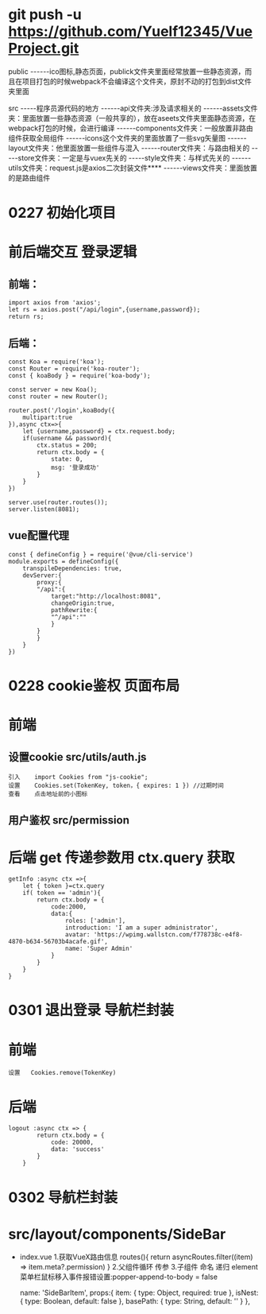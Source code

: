 #     git push -u  https://github.com/Yuelf12345/VueProject.git
public
     ------ico图标,静态页面，publick文件夹里面经常放置一些静态资源，而且在项目打包的时候webpack不会编译这个文件夹，原封不动的打包到dist文件夹里面

src
    -----程序员源代码的地方
    ------api文件夹:涉及请求相关的
    ------assets文件夹：里面放置一些静态资源（一般共享的），放在aseets文件夹里面静态资源，在webpack打包的时候，会进行编译
    ------components文件夹：一般放置非路由组件获取全局组件
    ------icons这个文件夹的里面放置了一些svg矢量图
    ------layout文件夹：他里面放置一些组件与混入
    ------router文件夹：与路由相关的
    -----store文件夹：一定是与vuex先关的
    -----style文件夹：与样式先关的
    ------utils文件夹：request.js是axios二次封装文件****
    ------views文件夹：里面放置的是路由组件


# 0227 初始化项目
#  前后端交互 登录逻辑
## 前端：
    import axios from 'axios';
    let rs = axios.post("/api/login",{username,password});
    return rs;
## 后端：
    const Koa = require('koa');
    const Router = require('koa-router');
    const { koaBody } = require('koa-body');

    const server = new Koa();
    const router = new Router();

    router.post('/login',koaBody({
        multipart:true
    }),async ctx=>{
        let {username,password} = ctx.request.body;
        if(username && password){
            ctx.status = 200;
            return ctx.body = {
                state: 0,
                msg: '登录成功'
            }
        }
    })

    server.use(router.routes());
    server.listen(8081);
## vue配置代理
    const { defineConfig } = require('@vue/cli-service')
    module.exports = defineConfig({
        transpileDependencies: true,
        devServer:{
            proxy:{
            "/api":{
                target:"http://localhost:8081",
                changeOrigin:true,
                pathRewrite:{
                "^/api":""
                }
            }
            }
        }
    })

# 0228 cookie鉴权 页面布局
# 前端
## 设置cookie  src/utils/auth.js
    引入    import Cookies from "js-cookie";
    设置    Cookies.set(TokenKey, token，{ expires: 1 }) //过期时间
    查看    点击地址前的小图标
## 用户鉴权    src/permission

# 后端  get 传递参数用 ctx.query 获取
    getInfo :async ctx =>{
        let { token }=ctx.query
        if( token == 'admin'){
            return ctx.body = {
                code:2000,
                data:{
                    roles: ['admin'],
                    introduction: 'I am a super administrator',
                    avatar: 'https://wpimg.wallstcn.com/f778738c-e4f8-4870-b634-56703b4acafe.gif',
                    name: 'Super Admin'
                }
            }
        }
    }

# 0301 退出登录 导航栏封装
# 前端
    设置   Cookies.remove(TokenKey)
# 后端 
    logout :async ctx => {
            return ctx.body = {
                code: 20000,
                data: 'success'
            }
        }

# 0302 导航栏封装
# src/layout/components/SideBar
- index.vue 
    1.获取VueX路由信息
    routes(){
        return asyncRoutes.filter((item) => item.meta?.permission)
    }
    2.父组件循环 传参
     <SideBarItem v-for="route in routes" :key="route.path" :item="route" :base-path="route.path" />
    3.子组件 命名 递归 element菜单栏鼠标移入事件报错设置:popper-append-to-body = false
    <el-submenu :index="item.path" v-if="item?.children" :popper-append-to-body = false>
        <SideBarItem v-for="i in item.children" :item="i"/>
    </el-submenu>

    name: 'SideBarItem',
    props:{
        item: {
        type: Object,
        required: true
        },
        isNest: {
        type: Boolean,
        default: false
        },
        basePath: {
        type: String,
        default: ''
        }
    },